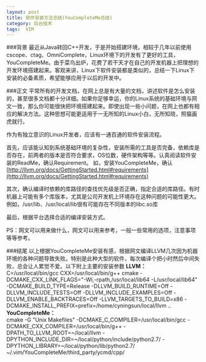 ```yaml
---
layout: post
title: 软件安装方法总结(YouCompleteMe总结)
category: 后台技术
tags:  VIM
---
```


###背景
最近从Java转回C++开发，于是开始搭建环境，相较于几年以前使用cscope、ctag、OmniComplete，Linux环境下的开发有了更好的工具，YouCompleteMe。由于菜鸟出炉，花费了若干天才在自己的开发机器上把理想的开发环境搭建起来。客观来讲，Linux下软件安装都是类似的，总结一下Linux下安装的必备素质，希望能够应用于以后的开发中。

###正文
平常所有的开发文档，在网上总是有大量的文档，讲述软件是怎么安装的，甚至很多文档都十分详细。如果你足够幸运，你的Linux系统的基础环境与网文一致，那么你可能很快把环境搭建起来。即使出现一些小问题，在网上也都有相应的解决方法。这种思想可能更适用于一无所知的Linux小白，无所知晓，照猫画虎就行。


作为有独立意识的Linux开发者，应该有一通百通的软件安装流程。

首先，应该能认知到系统基础环境的复杂性，安装所需的工具是否完备，依赖库是否存在，前两者的版本是否符合要求，OS位数，硬件架构等等。认真阅读软件安装的ReadMe，确认Requirement。
如，安装YouCompleteMe，确认[http://llvm.org/docs/GettingStarted.html#requirements](http://llvm.org/docs/GettingStarted.html#requirements)

其次，确认编译时依赖的库路径的查找优先级是否正确，指定合适的库路径。有时机器上可能有多个库版本，尤其是公司开发机上环境存在这种问题的可能性更大。例如，/usr/lib、/usr/local/lib很有可能存在不同版本的libc.so库

最后，根据平台选择合适的编译安装方式。

PS：网文可以用来做什么，网文可以用来参考，一般一些常用的选项，注意事项等等参考。

###结尾
以上根据YouCompleteMe安装有感，根据网文编译LLVM几次因为机器环境的各种问题导致失败。特别是此种大型的软件，每次编译个把小时然后中间失败，总会让人累觉不爱。以下附上主要的安装参数
**LLVM：**   
C=/usr/local/bin/gcc CXX=/usr/local/bin/g++ cmake -DCMAKE_CXX_LINK_FLAGS="-Wl,-rpath,/usr/local/lib64 -L/usr/local/lib64"  -DCMAKE_BUILD_TYPE=Release -DLLVM_BUILD_RUNTIME=Off -DLLVM_INCLUDE_TESTS=Off -DLLVM_INCLUDE_EXAMPLES=Off -DLLVM_ENABLE_BACKTRACES=Off -LLVM_TARGETS_TO_BUILD=x86 -DCMAKE_INSTALL_PREFIX=prefix=/home/cyningsun/local/llvm ..
**YouCompleteMe：**  
cmake -G "Unix Makefiles" -DCMAKE_C_COMPILER=/usr/local/bin/gcc -DCMAKE_CXX_COMPILER=/usr/local/bin/g++ -DPATH_TO_LLVM_ROOT=~/local/llvm -DPYTHON_INCLUDE_DIR=~/local/python/include/python2.7/ -DPYTHON_LIBRARY=~/local/python/lib/python2.7/ ~/.vim/YouCompleteMe/third_party/ycmd/cpp/


